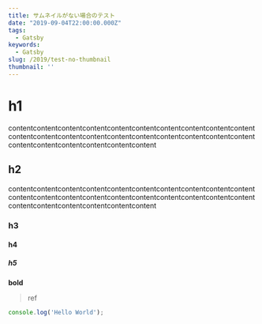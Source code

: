 ```yaml
---
title: サムネイルがない場合のテスト
date: "2019-09-04T22:00:00.000Z"
tags:
  - Gatsby
keywords:
  - Gatsby
slug: /2019/test-no-thumbnail
thumbnail: ''
---
```


# h1

contentcontentcontentcontentcontentcontentcontentcontentcontentcontentcontentcontentcontentcontentcontentcontentcontentcontentcontentcontentcontentcontentcontentcontentcontentcontent

## h2

contentcontentcontentcontentcontentcontentcontentcontentcontentcontentcontentcontentcontentcontentcontentcontentcontentcontentcontentcontentcontentcontentcontentcontentcontentcontent

### h3

#### h4

##### h5

**bold**

> ref

```js
console.log('Hello World');
```
